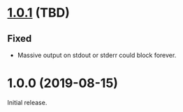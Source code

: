 # [1.0.1] (TBD)

## Fixed

- Massive output on stdout or stderr could block forever.

# 1.0.0 (2019-08-15)

Initial release.

[1.0.1]: https://github.com/DragonRuby/command_line/compare/v1.0.0...v1.0.1

